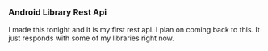### Android Library Rest Api
I made this tonight and it is my first rest api. I plan on coming back to this. It just responds with some of my libraries right now.